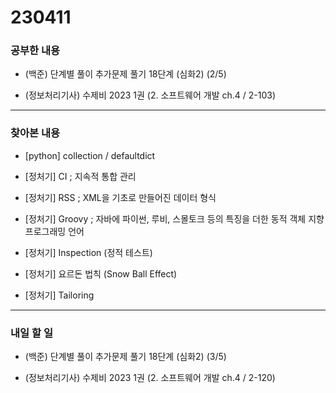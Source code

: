 # 230411

### 공부한 내용

- (백준) 단계별 풀이 추가문제 풀기 18단계 (심화2) (2/5)

- (정보처리기사) 수제비 2023 1권 (2. 소프트웨어 개발 ch.4 / 2-103)

---

### 찾아본 내용

- [python] collection / defaultdict

- [정처기] CI ; 지속적 통합 관리

- [정처기] RSS ; XML을 기초로 만들어진 데이터 형식

- [정처기] Groovy ; 자바에 파이썬, 루비, 스몰토크 등의 특징을 더한 동적 객체 지향 프로그래밍 언어

- [정처기] Inspection (정적 테스트)

- [정처기] 요르돈 법칙 (Snow Ball Effect)

- [정처기] Tailoring

---

### 내일 할 일

- (백준) 단계별 풀이 추가문제 풀기 18단계 (심화2) (3/5)

- (정보처리기사) 수제비 2023 1권 (2. 소프트웨어 개발 ch.4 / 2-120)
